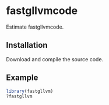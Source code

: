 
<!-- README.md is generated from README.Rmd. Please edit that file -->
# fastgllvmcode

<!-- badges: start -->
<!-- badges: end -->
Estimate fastgllvmcode.


## Installation

Download and compile the source code.


## Example

``` r
library(fastgllvm)
?fastgllvm
```
